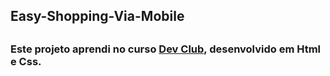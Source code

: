 <h2>Easy-Shopping-Via-Mobile<h2>
<h3>Este projeto aprendi no curso <a href="https://plataforma.devclub.com.br/">Dev Club</a>, desenvolvido em Html e Css.<h3>
